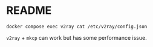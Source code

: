 # README

`docker compose exec v2ray cat /etc/v2ray/config.json`

`v2ray` + `mkcp` can work but has some performance issue.
